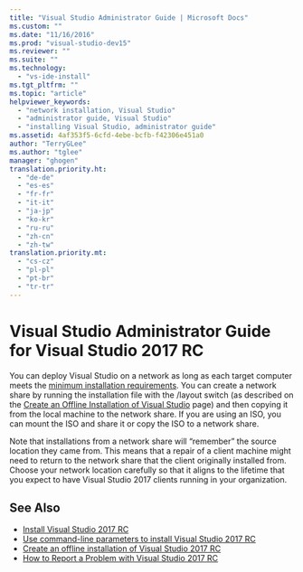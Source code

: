```yaml
---
title: "Visual Studio Administrator Guide | Microsoft Docs"
ms.custom: ""
ms.date: "11/16/2016"
ms.prod: "visual-studio-dev15"
ms.reviewer: ""
ms.suite: ""
ms.technology:
  - "vs-ide-install"
ms.tgt_pltfrm: ""
ms.topic: "article"
helpviewer_keywords:
  - "network installation, Visual Studio"
  - "administrator guide, Visual Studio"
  - "installing Visual Studio, administrator guide"
ms.assetid: 4af353f5-6cfd-4ebe-bcfb-f42306e451a0
author: "TerryGLee"
ms.author: "tglee"
manager: "ghogen"
translation.priority.ht:
  - "de-de"
  - "es-es"
  - "fr-fr"
  - "it-it"
  - "ja-jp"
  - "ko-kr"
  - "ru-ru"
  - "zh-cn"
  - "zh-tw"
translation.priority.mt:
  - "cs-cz"
  - "pl-pl"
  - "pt-br"
  - "tr-tr"
---
```

# Visual Studio Administrator Guide for Visual Studio 2017 RC
You can deploy Visual Studio on a network as long as each target computer meets the [minimum installation requirements](https://www.visualstudio.com/en-us/productinfo/visual-studio-15-system-requirements-vs). You can create a network share by running the installation file with the /layout switch (as described on the [Create an Offline Installation of Visual Studio](create-an-offline-installation-of-visual-studio.md) page) and then copying it from the local machine to the network share. If you are using an ISO, you can mount the ISO and share it or copy the ISO to a network share.  

 Note that installations from a network share will “remember” the source location they came from. This means that a repair of a client machine might need to return to the network share that the client originally installed from. Choose your network location carefully so that it aligns to the lifetime that you expect to have Visual Studio 2017 clients running in your organization.  

## See Also

* [Install Visual Studio 2017 RC](isntall-visual-studio.md)
* [Use command-line parameters to install Visual Studio 2017 RC](use-command-line-parameters-to-install-visual-studio.md)
* [Create an offline installation of Visual Studio 2017 RC](create-an-offline-installation-of-visual-studio.md)
* [How to Report a Problem with Visual Studio 2017 RC](../ide/how-to-report-a-problem-with-visual-studio-2017.md)
